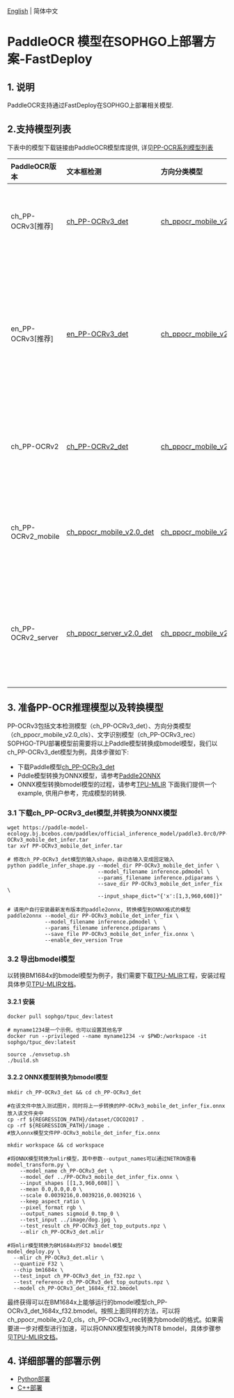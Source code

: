 [English](README.md) | 简体中文

# PaddleOCR 模型在SOPHGO上部署方案-FastDeploy

## 1. 说明
PaddleOCR支持通过FastDeploy在SOPHGO上部署相关模型.

## 2.支持模型列表

下表中的模型下载链接由PaddleOCR模型库提供, 详见[PP-OCR系列模型列表](https://github.com/PaddlePaddle/PaddleOCR/blob/release/2.6/doc/doc_ch/models_list.md)

| PaddleOCR版本 | 文本框检测 | 方向分类模型 | 文字识别 |字典文件| 说明 |
|:----|:----|:----|:----|:----|:--------|
| ch_PP-OCRv3[推荐] |[ch_PP-OCRv3_det](https://paddle-model-ecology.bj.bcebos.com/paddlex/official_inference_model/paddle3.0rc0/PP-OCRv3_mobile_det_infer.tar) | [ch_ppocr_mobile_v2.0_cls](https://paddleocr.bj.bcebos.com/dygraph_v2.0/ch/ch_ppocr_mobile_v2.0_cls_infer.tar) | [ch_PP-OCRv3_rec](https://paddleocr.bj.bcebos.com/PP-OCRv3/chinese/ch_PP-OCRv3_rec_infer.tar) | [ppocr_keys_v1.txt](https://bj.bcebos.com/paddlehub/fastdeploy/ppocr_keys_v1.txt) | OCRv3系列原始超轻量模型，支持中英文、多语种文本检测 |
| en_PP-OCRv3[推荐] |[en_PP-OCRv3_det](https://paddleocr.bj.bcebos.com/PP-OCRv3/english/en_PP-OCRv3_det_infer.tar) | [ch_ppocr_mobile_v2.0_cls](https://paddleocr.bj.bcebos.com/dygraph_v2.0/ch/ch_ppocr_mobile_v2.0_cls_infer.tar) | [en_PP-OCRv3_rec](https://paddleocr.bj.bcebos.com/PP-OCRv3/english/en_PP-OCRv3_rec_infer.tar) | [en_dict.txt](https://bj.bcebos.com/paddlehub/fastdeploy/en_dict.txt) | OCRv3系列原始超轻量模型，支持英文与数字识别，除检测模型和识别模型的训练数据与中文模型不同以外，无其他区别 |
| ch_PP-OCRv2 |[ch_PP-OCRv2_det](https://paddleocr.bj.bcebos.com/PP-OCRv2/chinese/ch_PP-OCRv2_det_infer.tar) | [ch_ppocr_mobile_v2.0_cls](https://paddleocr.bj.bcebos.com/dygraph_v2.0/ch/ch_ppocr_mobile_v2.0_cls_infer.tar) | [ch_PP-OCRv2_rec](https://paddleocr.bj.bcebos.com/PP-OCRv2/chinese/ch_PP-OCRv2_rec_infer.tar) | [ppocr_keys_v1.txt](https://bj.bcebos.com/paddlehub/fastdeploy/ppocr_keys_v1.txt) | OCRv2系列原始超轻量模型，支持中英文、多语种文本检测 |
| ch_PP-OCRv2_mobile |[ch_ppocr_mobile_v2.0_det](https://paddleocr.bj.bcebos.com/dygraph_v2.0/ch/ch_ppocr_mobile_v2.0_det_infer.tar) | [ch_ppocr_mobile_v2.0_cls](https://paddleocr.bj.bcebos.com/dygraph_v2.0/ch/ch_ppocr_mobile_v2.0_cls_infer.tar) | [ch_ppocr_mobile_v2.0_rec](https://paddleocr.bj.bcebos.com/dygraph_v2.0/ch/ch_ppocr_mobile_v2.0_rec_infer.tar) | [ppocr_keys_v1.txt](https://bj.bcebos.com/paddlehub/fastdeploy/ppocr_keys_v1.txt) | OCRv2系列原始超轻量模型，支持中英文、多语种文本检测,比PPOCRv2更加轻量 |
| ch_PP-OCRv2_server |[ch_ppocr_server_v2.0_det](https://paddleocr.bj.bcebos.com/dygraph_v2.0/ch/ch_ppocr_server_v2.0_det_infer.tar) | [ch_ppocr_mobile_v2.0_cls](https://paddleocr.bj.bcebos.com/dygraph_v2.0/ch/ch_ppocr_mobile_v2.0_cls_infer.tar) | [ch_ppocr_server_v2.0_rec](https://paddleocr.bj.bcebos.com/dygraph_v2.0/ch/ch_ppocr_server_v2.0_rec_infer.tar) |[ppocr_keys_v1.txt](https://bj.bcebos.com/paddlehub/fastdeploy/ppocr_keys_v1.txt) | OCRv2服务器系列模型, 支持中英文、多语种文本检测，比超轻量模型更大，但效果更好|

## 3. 准备PP-OCR推理模型以及转换模型

PP-OCRv3包括文本检测模型（ch_PP-OCRv3_det）、方向分类模型（ch_ppocr_mobile_v2.0_cls）、文字识别模型（ch_PP-OCRv3_rec）
SOPHGO-TPU部署模型前需要将以上Paddle模型转换成bmodel模型，我们以ch_PP-OCRv3_det模型为例，具体步骤如下:
- 下载Paddle模型[ch_PP-OCRv3_det](https://paddle-model-ecology.bj.bcebos.com/paddlex/official_inference_model/paddle3.0rc0/PP-OCRv3_mobile_det_infer.tar)
- Pddle模型转换为ONNX模型，请参考[Paddle2ONNX](https://github.com/PaddlePaddle/Paddle2ONNX)
- ONNX模型转换bmodel模型的过程，请参考[TPU-MLIR](https://github.com/sophgo/tpu-mlir)
下面我们提供一个example, 供用户参考，完成模型的转换.

### 3.1 下载ch_PP-OCRv3_det模型,并转换为ONNX模型
```shell
wget https://paddle-model-ecology.bj.bcebos.com/paddlex/official_inference_model/paddle3.0rc0/PP-OCRv3_mobile_det_infer.tar
tar xvf PP-OCRv3_mobile_det_infer.tar

# 修改ch_PP-OCRv3_det模型的输入shape，由动态输入变成固定输入
python paddle_infer_shape.py --model_dir PP-OCRv3_mobile_det_infer \
                             --model_filename inference.pdmodel \
                             --params_filename inference.pdiparams \
                             --save_dir PP-OCRv3_mobile_det_infer_fix \
                             --input_shape_dict="{'x':[1,3,960,608]}"

# 请用户自行安装最新发布版本的paddle2onnx, 转换模型到ONNX格式的模型
paddle2onnx --model_dir PP-OCRv3_mobile_det_infer_fix \
            --model_filename inference.pdmodel \
            --params_filename inference.pdiparams \
            --save_file PP-OCRv3_mobile_det_infer_fix.onnx \
            --enable_dev_version True
```

### 3.2 导出bmodel模型

以转换BM1684x的bmodel模型为例子，我们需要下载[TPU-MLIR](https://github.com/sophgo/tpu-mlir)工程，安装过程具体参见[TPU-MLIR文档](https://github.com/sophgo/tpu-mlir/blob/master/README.md)。
#### 3.2.1    安装
``` shell
docker pull sophgo/tpuc_dev:latest

# myname1234是一个示例，也可以设置其他名字
docker run --privileged --name myname1234 -v $PWD:/workspace -it sophgo/tpuc_dev:latest

source ./envsetup.sh
./build.sh
```

#### 3.2.2    ONNX模型转换为bmodel模型
``` shell
mkdir ch_PP-OCRv3_det && cd ch_PP-OCRv3_det

#在该文件中放入测试图片，同时将上一步转换的PP-OCRv3_mobile_det_infer_fix.onnx放入该文件夹中
cp -rf ${REGRESSION_PATH}/dataset/COCO2017 .
cp -rf ${REGRESSION_PATH}/image .
#放入onnx模型文件PP-OCRv3_mobile_det_infer_fix.onnx

mkdir workspace && cd workspace

#将ONNX模型转换为mlir模型，其中参数--output_names可以通过NETRON查看
model_transform.py \
    --model_name ch_PP-OCRv3_det \
    --model_def ../PP-OCRv3_mobile_det_infer_fix.onnx \
    --input_shapes [[1,3,960,608]] \
    --mean 0.0,0.0,0.0 \
    --scale 0.0039216,0.0039216,0.0039216 \
    --keep_aspect_ratio \
    --pixel_format rgb \
    --output_names sigmoid_0.tmp_0 \
    --test_input ../image/dog.jpg \
    --test_result ch_PP-OCRv3_det_top_outputs.npz \
    --mlir ch_PP-OCRv3_det.mlir

#将mlir模型转换为BM1684x的F32 bmodel模型
model_deploy.py \
  --mlir ch_PP-OCRv3_det.mlir \
  --quantize F32 \
  --chip bm1684x \
  --test_input ch_PP-OCRv3_det_in_f32.npz \
  --test_reference ch_PP-OCRv3_det_top_outputs.npz \
  --model ch_PP-OCRv3_det_1684x_f32.bmodel
```
最终获得可以在BM1684x上能够运行的bmodel模型ch_PP-OCRv3_det_1684x_f32.bmodel。按照上面同样的方法，可以将ch_ppocr_mobile_v2.0_cls，ch_PP-OCRv3_rec转换为bmodel的格式。如果需要进一步对模型进行加速，可以将ONNX模型转换为INT8 bmodel，具体步骤参见[TPU-MLIR文档](https://github.com/sophgo/tpu-mlir/blob/master/README.md)。


## 4. 详细部署的部署示例
- [Python部署](python)
- [C++部署](cpp)
